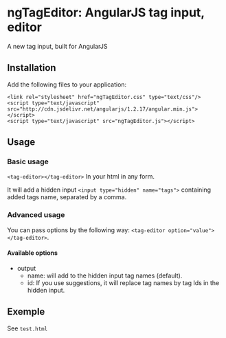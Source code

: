ngTagEditor: AngularJS tag input, editor
===========

A new tag input, built for AngularJS

## Installation

Add the following files to your application:

```
<link rel="stylesheet" href="ngTagEditor.css" type="text/css"/>
<script type="text/javascript" src="http://cdn.jsdelivr.net/angularjs/1.2.17/angular.min.js"></script>
<script type="text/javascript" src="ngTagEditor.js"></script>
```

## Usage

### Basic usage

`<tag-editor></tag-editor>` In your html in any form.

It will add a hidden input `<input type="hidden" name="tags">` containing added tags name, separated by a comma.

### Advanced usage

You can pass options by the following way: `<tag-editor option="value"></tag-editor>`.

#### Available options

* output
  * name: will add to the hidden input tag names (default).
  * id: If you use suggestions, it will replace tag names by tag Ids in the hidden input.

## Exemple

See `test.html`
